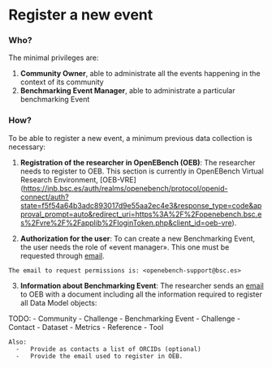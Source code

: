 # Register a new event

###  Who?

The minimal privileges are:
   1.   **Community Owner**, able to administrate all the events happening in the context of its community 
   2.   **Benchmarking Event Manager**, able to administrate a particular benchmarking Event

### How?

To be able to register a new event, a minimum previous data collection is necessary:

1.  **Registration of the researcher in OpenEBench (OEB)**: The researcher needs to register to OEB. This section is currently in OpenEBench Virtual Research Environment, [OEB-VRE] (https://inb.bsc.es/auth/realms/openebench/protocol/openid-connect/auth?state=f5f54a64b3adc893017d9e55aa2ec4e3&response_type=code&approval_prompt=auto&redirect_uri=https%3A%2F%2Fopenebench.bsc.es%2Fvre%2F%2Fapplib%2FloginToken.php&client_id=oeb-vre).

2.  **Authorization for the user**: To can create a new Benchmarking Event, the user needs the role of «event manager». This one must be requested through [email](openebench-support@bsc.es).

   ```{note}
   The email to request permissions is: <openebench-support@bsc.es>
   ```

3.  **Information about Benchmarking Event**: The researcher sends an [email](openebench-support@bsc.es) to OEB with a document including all the information required to register all Data Model objects:

   TODO:
      -   Community
      -   Challenge
      -   Benchmarking Event
      -   Challenge
      -   Contact
      -   Dataset
      -   Metrics
      -   Reference
      -   Tool

    Also:
      -   Provide as contacts a list of ORCIDs (optional)
      -   Provide the email used to register in OEB.

